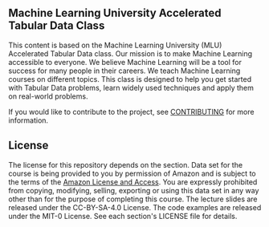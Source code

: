 ## Machine Learning University Accelerated Tabular Data Class

This content is based on the Machine Learning University (MLU) Accelerated Tabular Data class. Our mission is to make Machine Learning accessible to everyone. We believe Machine Learning will be a tool for success for many people in their careers. We teach Machine Learning courses on different topics. This class is designed to help you get started with Tabular Data problems, learn widely used techniques and apply them on real-world problems.

If you would like to contribute to the project, see [CONTRIBUTING](CONTRIBUTING.md) for more information.

## License

The license for this repository depends on the section.  Data set for the course is being provided to you by permission of Amazon and is subject to the terms of the [Amazon License and Access](https://www.amazon.com/gp/help/customer/display.html?nodeId=201909000). You are expressly prohibited from copying, modifying, selling, exporting or using this data set in any way other than for the purpose of completing this course. The lecture slides are released under the CC-BY-SA-4.0 License.  The code examples are released under the MIT-0 License. See each section's LICENSE file for details.
